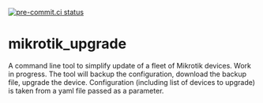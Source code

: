 [![pre-commit.ci status](https://results.pre-commit.ci/badge/github/spidermila/mikrotik_upgrade/main.svg)](https://results.pre-commit.ci/latest/github/spidermila/mikrotik_upgrade/main)

# mikrotik_upgrade
A command line tool to simplify update of a fleet of Mikrotik devices.
Work in progress.
The tool will backup the configuration, download the backup file, upgrade the device.
Configuration (including list of devices to upgrade) is taken from a yaml file passed as a parameter.
